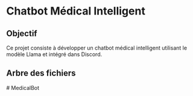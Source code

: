 # Chatbot Médical Intelligent

## Objectif
Ce projet consiste à développer un chatbot médical intelligent utilisant le modèle Llama et intégré dans Discord.

## Arbre des fichiers

#   M e d i c a l B o t  
 